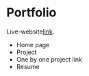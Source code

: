 
# Portfolio
Live-website[link](https://ibrahim-sarder-portfolio.netlify.app/).

- Home page
- Project
- One by one project link
- Resume


